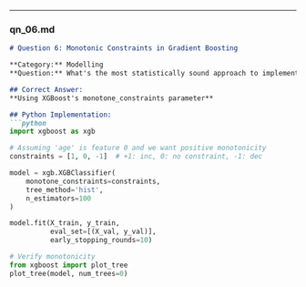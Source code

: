 
---

### qn_06.md
```markdown
# Question 6: Monotonic Constraints in Gradient Boosting

**Category:** Modelling  
**Question:** What's the most statistically sound approach to implement monotonic constraints?

## Correct Answer:
**Using XGBoost's monotone_constraints parameter**

## Python Implementation:
```python
import xgboost as xgb

# Assuming 'age' is feature 0 and we want positive monotonicity
constraints = [1, 0, -1]  # +1: inc, 0: no constraint, -1: dec

model = xgb.XGBClassifier(
    monotone_constraints=constraints,
    tree_method='hist',
    n_estimators=100
)

model.fit(X_train, y_train,
          eval_set=[(X_val, y_val)],
          early_stopping_rounds=10)

# Verify monotonicity
from xgboost import plot_tree
plot_tree(model, num_trees=0)